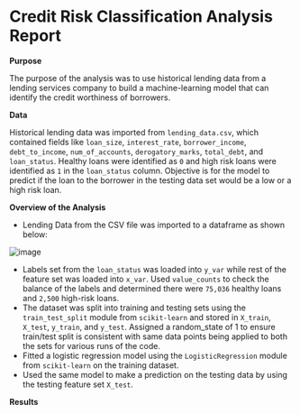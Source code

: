 # Credit Risk Classification Analysis Report

**Purpose**

The purpose of the analysis was to use historical lending data from a lending services company to build a machine-learning model that can identify the credit worthiness of borrowers.

**Data**

Historical lending data was imported from `lending_data.csv`, which contained fields like `loan_size`, `interest_rate`, `borrower_income`, `debt_to_income`, `num_of_accounts`, `derogatory_marks`, `total_debt`, and `loan_status`. Healthy loans were identified as `0` and high risk loans were identified as `1` in the `loan_status` column. Objective is for the model to predict if the loan to the borrower in the testing data set would be a low or a high risk loan.

**Overview of the Analysis**

- Lending Data from the CSV file was imported to a dataframe as shown below:
  
![image](https://github.com/Anubala85/credit-risk-classification/assets/158111116/aad2b873-e850-4659-bccc-e0fb5c560ac8)

- Labels set from the `loan_status` was loaded into `y_var` while rest of the feature set was loaded into `x_var`. Used `value_counts` to check the balance of the labels and determined there were `75,036` healthy loans and `2,500` high-risk loans.
- The dataset was split into training and testing sets using the `train_test_split` module from `scikit-learn` and stored in `X_train`, `X_test`, `y_train`, and `y_test`. Assigned a random_state of 1 to ensure train/test split is consistent with same data points being applied to both the sets for various runs of the code.
- Fitted a logistic regression model using the `LogisticRegression` module from `scikit-learn` on the training dataset.
- Used the same model to make a prediction on the testing data by using the testing feature set `X_test`.

**Results**



